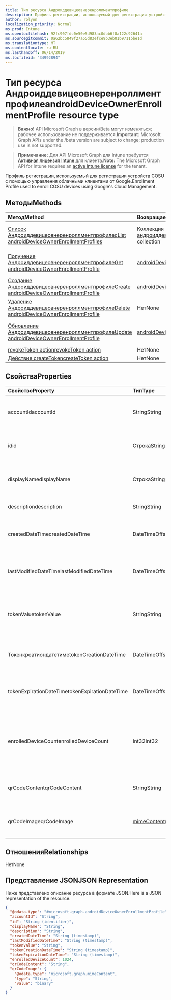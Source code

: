 ```yaml
---
title: Тип ресурса Андроиддевицеовнеренроллментпрофиле
description: Профиль регистрации, используемый для регистрации устройств COSU с помощью управления облачными клиентами от Google.
author: rolyon
localization_priority: Normal
ms.prod: Intune
ms.openlocfilehash: 92fc907fdc0e50e5d983ac0dbb6f8a122c92641a
ms.sourcegitcommit: 0a62bc5849f27a55d83efce9b3eb01b9711bbe1d
ms.translationtype: MT
ms.contentlocale: ru-RU
ms.lasthandoff: 06/14/2019
ms.locfileid: "34992894"
---
```

# <a name="androiddeviceownerenrollmentprofile-resource-type"></a><span data-ttu-id="0c5fa-103">Тип ресурса Андроиддевицеовнеренроллментпрофиле</span><span class="sxs-lookup"><span data-stu-id="0c5fa-103">androidDeviceOwnerEnrollmentProfile resource type</span></span>

> <span data-ttu-id="0c5fa-104">**Важно!** API Microsoft Graph в версии/Beta могут изменяться; рабочее использование не поддерживается.</span><span class="sxs-lookup"><span data-stu-id="0c5fa-104">**Important:** Microsoft Graph APIs under the /beta version are subject to change; production use is not supported.</span></span>

> <span data-ttu-id="0c5fa-105">**Примечание:** Для API Microsoft Graph для Intune требуется [Активная лицензия Intune](https://go.microsoft.com/fwlink/?linkid=839381) для клиента.</span><span class="sxs-lookup"><span data-stu-id="0c5fa-105">**Note:** The Microsoft Graph API for Intune requires an [active Intune license](https://go.microsoft.com/fwlink/?linkid=839381) for the tenant.</span></span>

<span data-ttu-id="0c5fa-106">Профиль регистрации, используемый для регистрации устройств COSU с помощью управления облачными клиентами от Google.</span><span class="sxs-lookup"><span data-stu-id="0c5fa-106">Enrollment Profile used to enroll COSU devices using Google's Cloud Management.</span></span>

## <a name="methods"></a><span data-ttu-id="0c5fa-107">Методы</span><span class="sxs-lookup"><span data-stu-id="0c5fa-107">Methods</span></span>
|<span data-ttu-id="0c5fa-108">Метод</span><span class="sxs-lookup"><span data-stu-id="0c5fa-108">Method</span></span>|<span data-ttu-id="0c5fa-109">Возвращаемый тип</span><span class="sxs-lookup"><span data-stu-id="0c5fa-109">Return Type</span></span>|<span data-ttu-id="0c5fa-110">Описание</span><span class="sxs-lookup"><span data-stu-id="0c5fa-110">Description</span></span>|
|:---|:---|:---|
|[<span data-ttu-id="0c5fa-111">Список Андроиддевицеовнеренроллментпрофилес</span><span class="sxs-lookup"><span data-stu-id="0c5fa-111">List androidDeviceOwnerEnrollmentProfiles</span></span>](../api/intune-androidforwork-androiddeviceownerenrollmentprofile-list.md)|<span data-ttu-id="0c5fa-112">Коллекция [андроиддевицеовнеренроллментпрофиле](../resources/intune-androidforwork-androiddeviceownerenrollmentprofile.md)</span><span class="sxs-lookup"><span data-stu-id="0c5fa-112">[androidDeviceOwnerEnrollmentProfile](../resources/intune-androidforwork-androiddeviceownerenrollmentprofile.md) collection</span></span>|<span data-ttu-id="0c5fa-113">Список свойств и связей объектов [андроиддевицеовнеренроллментпрофиле](../resources/intune-androidforwork-androiddeviceownerenrollmentprofile.md) .</span><span class="sxs-lookup"><span data-stu-id="0c5fa-113">List properties and relationships of the [androidDeviceOwnerEnrollmentProfile](../resources/intune-androidforwork-androiddeviceownerenrollmentprofile.md) objects.</span></span>|
|[<span data-ttu-id="0c5fa-114">Получение Андроиддевицеовнеренроллментпрофиле</span><span class="sxs-lookup"><span data-stu-id="0c5fa-114">Get androidDeviceOwnerEnrollmentProfile</span></span>](../api/intune-androidforwork-androiddeviceownerenrollmentprofile-get.md)|<span data-ttu-id="0c5fa-115">[androidDeviceOwnerEnrollmentProfile](../resources/intune-androidforwork-androiddeviceownerenrollmentprofile.md);</span><span class="sxs-lookup"><span data-stu-id="0c5fa-115">[androidDeviceOwnerEnrollmentProfile](../resources/intune-androidforwork-androiddeviceownerenrollmentprofile.md)</span></span>|<span data-ttu-id="0c5fa-116">Чтение свойств и связей объекта [андроиддевицеовнеренроллментпрофиле](../resources/intune-androidforwork-androiddeviceownerenrollmentprofile.md) .</span><span class="sxs-lookup"><span data-stu-id="0c5fa-116">Read properties and relationships of the [androidDeviceOwnerEnrollmentProfile](../resources/intune-androidforwork-androiddeviceownerenrollmentprofile.md) object.</span></span>|
|[<span data-ttu-id="0c5fa-117">Создание Андроиддевицеовнеренроллментпрофиле</span><span class="sxs-lookup"><span data-stu-id="0c5fa-117">Create androidDeviceOwnerEnrollmentProfile</span></span>](../api/intune-androidforwork-androiddeviceownerenrollmentprofile-create.md)|<span data-ttu-id="0c5fa-118">[androidDeviceOwnerEnrollmentProfile](../resources/intune-androidforwork-androiddeviceownerenrollmentprofile.md);</span><span class="sxs-lookup"><span data-stu-id="0c5fa-118">[androidDeviceOwnerEnrollmentProfile](../resources/intune-androidforwork-androiddeviceownerenrollmentprofile.md)</span></span>|<span data-ttu-id="0c5fa-119">Создание нового объекта [андроиддевицеовнеренроллментпрофиле](../resources/intune-androidforwork-androiddeviceownerenrollmentprofile.md) .</span><span class="sxs-lookup"><span data-stu-id="0c5fa-119">Create a new [androidDeviceOwnerEnrollmentProfile](../resources/intune-androidforwork-androiddeviceownerenrollmentprofile.md) object.</span></span>|
|[<span data-ttu-id="0c5fa-120">Удаление Андроиддевицеовнеренроллментпрофиле</span><span class="sxs-lookup"><span data-stu-id="0c5fa-120">Delete androidDeviceOwnerEnrollmentProfile</span></span>](../api/intune-androidforwork-androiddeviceownerenrollmentprofile-delete.md)|<span data-ttu-id="0c5fa-121">Нет</span><span class="sxs-lookup"><span data-stu-id="0c5fa-121">None</span></span>|<span data-ttu-id="0c5fa-122">Удаляет объект [андроиддевицеовнеренроллментпрофиле](../resources/intune-androidforwork-androiddeviceownerenrollmentprofile.md).</span><span class="sxs-lookup"><span data-stu-id="0c5fa-122">Deletes a [androidDeviceOwnerEnrollmentProfile](../resources/intune-androidforwork-androiddeviceownerenrollmentprofile.md).</span></span>|
|[<span data-ttu-id="0c5fa-123">Обновление Андроиддевицеовнеренроллментпрофиле</span><span class="sxs-lookup"><span data-stu-id="0c5fa-123">Update androidDeviceOwnerEnrollmentProfile</span></span>](../api/intune-androidforwork-androiddeviceownerenrollmentprofile-update.md)|<span data-ttu-id="0c5fa-124">[androidDeviceOwnerEnrollmentProfile](../resources/intune-androidforwork-androiddeviceownerenrollmentprofile.md);</span><span class="sxs-lookup"><span data-stu-id="0c5fa-124">[androidDeviceOwnerEnrollmentProfile](../resources/intune-androidforwork-androiddeviceownerenrollmentprofile.md)</span></span>|<span data-ttu-id="0c5fa-125">Обновление свойств объекта [андроиддевицеовнеренроллментпрофиле](../resources/intune-androidforwork-androiddeviceownerenrollmentprofile.md) .</span><span class="sxs-lookup"><span data-stu-id="0c5fa-125">Update the properties of a [androidDeviceOwnerEnrollmentProfile](../resources/intune-androidforwork-androiddeviceownerenrollmentprofile.md) object.</span></span>|
|[<span data-ttu-id="0c5fa-126">revokeToken action</span><span class="sxs-lookup"><span data-stu-id="0c5fa-126">revokeToken action</span></span>](../api/intune-androidforwork-androiddeviceownerenrollmentprofile-revoketoken.md)|<span data-ttu-id="0c5fa-127">Нет</span><span class="sxs-lookup"><span data-stu-id="0c5fa-127">None</span></span>|<span data-ttu-id="0c5fa-128">Н/Д</span><span class="sxs-lookup"><span data-stu-id="0c5fa-128">Not yet documented</span></span>|
|[<span data-ttu-id="0c5fa-129">Действие createToken</span><span class="sxs-lookup"><span data-stu-id="0c5fa-129">createToken action</span></span>](../api/intune-androidforwork-androiddeviceownerenrollmentprofile-createtoken.md)|<span data-ttu-id="0c5fa-130">Нет</span><span class="sxs-lookup"><span data-stu-id="0c5fa-130">None</span></span>|<span data-ttu-id="0c5fa-131">Н/Д</span><span class="sxs-lookup"><span data-stu-id="0c5fa-131">Not yet documented</span></span>|

## <a name="properties"></a><span data-ttu-id="0c5fa-132">Свойства</span><span class="sxs-lookup"><span data-stu-id="0c5fa-132">Properties</span></span>
|<span data-ttu-id="0c5fa-133">Свойство</span><span class="sxs-lookup"><span data-stu-id="0c5fa-133">Property</span></span>|<span data-ttu-id="0c5fa-134">Тип</span><span class="sxs-lookup"><span data-stu-id="0c5fa-134">Type</span></span>|<span data-ttu-id="0c5fa-135">Описание</span><span class="sxs-lookup"><span data-stu-id="0c5fa-135">Description</span></span>|
|:---|:---|:---|
|<span data-ttu-id="0c5fa-136">accountId</span><span class="sxs-lookup"><span data-stu-id="0c5fa-136">accountId</span></span>|<span data-ttu-id="0c5fa-137">String</span><span class="sxs-lookup"><span data-stu-id="0c5fa-137">String</span></span>|<span data-ttu-id="0c5fa-138">GUID клиента, которому принадлежит профиль регистрации.</span><span class="sxs-lookup"><span data-stu-id="0c5fa-138">Tenant GUID the enrollment profile belongs to.</span></span>|
|<span data-ttu-id="0c5fa-139">id</span><span class="sxs-lookup"><span data-stu-id="0c5fa-139">id</span></span>|<span data-ttu-id="0c5fa-140">Строка</span><span class="sxs-lookup"><span data-stu-id="0c5fa-140">String</span></span>|<span data-ttu-id="0c5fa-141">Уникальный GUID профиля регистрации.</span><span class="sxs-lookup"><span data-stu-id="0c5fa-141">Unique GUID for the enrollment profile.</span></span>|
|<span data-ttu-id="0c5fa-142">displayName</span><span class="sxs-lookup"><span data-stu-id="0c5fa-142">displayName</span></span>|<span data-ttu-id="0c5fa-143">Строка</span><span class="sxs-lookup"><span data-stu-id="0c5fa-143">String</span></span>|<span data-ttu-id="0c5fa-144">Отображаемое имя для профиля регистрации.</span><span class="sxs-lookup"><span data-stu-id="0c5fa-144">Display name for the enrollment profile.</span></span>|
|<span data-ttu-id="0c5fa-145">description</span><span class="sxs-lookup"><span data-stu-id="0c5fa-145">description</span></span>|<span data-ttu-id="0c5fa-146">String</span><span class="sxs-lookup"><span data-stu-id="0c5fa-146">String</span></span>|<span data-ttu-id="0c5fa-147">Описание профиля регистрации.</span><span class="sxs-lookup"><span data-stu-id="0c5fa-147">Description for the enrollment profile.</span></span>|
|<span data-ttu-id="0c5fa-148">createdDateTime</span><span class="sxs-lookup"><span data-stu-id="0c5fa-148">createdDateTime</span></span>|<span data-ttu-id="0c5fa-149">DateTimeOffset</span><span class="sxs-lookup"><span data-stu-id="0c5fa-149">DateTimeOffset</span></span>|<span data-ttu-id="0c5fa-150">Дата и время создания профиля регистрации.</span><span class="sxs-lookup"><span data-stu-id="0c5fa-150">Date time the enrollment profile was created.</span></span>|
|<span data-ttu-id="0c5fa-151">lastModifiedDateTime</span><span class="sxs-lookup"><span data-stu-id="0c5fa-151">lastModifiedDateTime</span></span>|<span data-ttu-id="0c5fa-152">DateTimeOffset</span><span class="sxs-lookup"><span data-stu-id="0c5fa-152">DateTimeOffset</span></span>|<span data-ttu-id="0c5fa-153">Дата и время последнего изменения профиля регистрации.</span><span class="sxs-lookup"><span data-stu-id="0c5fa-153">Date time the enrollment profile was last modified.</span></span>|
|<span data-ttu-id="0c5fa-154">tokenValue</span><span class="sxs-lookup"><span data-stu-id="0c5fa-154">tokenValue</span></span>|<span data-ttu-id="0c5fa-155">String</span><span class="sxs-lookup"><span data-stu-id="0c5fa-155">String</span></span>|<span data-ttu-id="0c5fa-156">Значение последнего созданного маркера для этого профиля регистрации.</span><span class="sxs-lookup"><span data-stu-id="0c5fa-156">Value of the most recently created token for this enrollment profile.</span></span>|
|<span data-ttu-id="0c5fa-157">Токенкреатиондатетиме</span><span class="sxs-lookup"><span data-stu-id="0c5fa-157">tokenCreationDateTime</span></span>|<span data-ttu-id="0c5fa-158">DateTimeOffset</span><span class="sxs-lookup"><span data-stu-id="0c5fa-158">DateTimeOffset</span></span>|<span data-ttu-id="0c5fa-159">Дата и время создания последнего созданного маркера.</span><span class="sxs-lookup"><span data-stu-id="0c5fa-159">Date time the most recently created token was created.</span></span>|
|<span data-ttu-id="0c5fa-160">tokenExpirationDateTime</span><span class="sxs-lookup"><span data-stu-id="0c5fa-160">tokenExpirationDateTime</span></span>|<span data-ttu-id="0c5fa-161">DateTimeOffset</span><span class="sxs-lookup"><span data-stu-id="0c5fa-161">DateTimeOffset</span></span>|<span data-ttu-id="0c5fa-162">Дата и время, когда истекает срок действия последнего созданного маркера.</span><span class="sxs-lookup"><span data-stu-id="0c5fa-162">Date time the most recently created token will expire.</span></span>|
|<span data-ttu-id="0c5fa-163">enrolledDeviceCount</span><span class="sxs-lookup"><span data-stu-id="0c5fa-163">enrolledDeviceCount</span></span>|<span data-ttu-id="0c5fa-164">Int32</span><span class="sxs-lookup"><span data-stu-id="0c5fa-164">Int32</span></span>|<span data-ttu-id="0c5fa-165">Общее количество устройств с Android, зарегистрированных через этот профиль регистрации.</span><span class="sxs-lookup"><span data-stu-id="0c5fa-165">Total number of Android devices that have enrolled using this enrollment profile.</span></span>|
|<span data-ttu-id="0c5fa-166">qrCodeContent</span><span class="sxs-lookup"><span data-stu-id="0c5fa-166">qrCodeContent</span></span>|<span data-ttu-id="0c5fa-167">String</span><span class="sxs-lookup"><span data-stu-id="0c5fa-167">String</span></span>|<span data-ttu-id="0c5fa-168">Строка, используемая для создания QR-кода маркера.</span><span class="sxs-lookup"><span data-stu-id="0c5fa-168">String used to generate a QR code for the token.</span></span>|
|<span data-ttu-id="0c5fa-169">qrCodeImage</span><span class="sxs-lookup"><span data-stu-id="0c5fa-169">qrCodeImage</span></span>|[<span data-ttu-id="0c5fa-170">mimeContent</span><span class="sxs-lookup"><span data-stu-id="0c5fa-170">mimeContent</span></span>](../resources/intune-shared-mimecontent.md)|<span data-ttu-id="0c5fa-171">Строка, используемая для создания QR-кода маркера.</span><span class="sxs-lookup"><span data-stu-id="0c5fa-171">String used to generate a QR code for the token.</span></span>|

## <a name="relationships"></a><span data-ttu-id="0c5fa-172">Отношения</span><span class="sxs-lookup"><span data-stu-id="0c5fa-172">Relationships</span></span>
<span data-ttu-id="0c5fa-173">Нет</span><span class="sxs-lookup"><span data-stu-id="0c5fa-173">None</span></span>

## <a name="json-representation"></a><span data-ttu-id="0c5fa-174">Представление JSON</span><span class="sxs-lookup"><span data-stu-id="0c5fa-174">JSON Representation</span></span>
<span data-ttu-id="0c5fa-175">Ниже представлено описание ресурса в формате JSON.</span><span class="sxs-lookup"><span data-stu-id="0c5fa-175">Here is a JSON representation of the resource.</span></span>
<!-- {
  "blockType": "resource",
  "keyProperty": "id",
  "@odata.type": "microsoft.graph.androidDeviceOwnerEnrollmentProfile"
}
-->
``` json
{
  "@odata.type": "#microsoft.graph.androidDeviceOwnerEnrollmentProfile",
  "accountId": "String",
  "id": "String (identifier)",
  "displayName": "String",
  "description": "String",
  "createdDateTime": "String (timestamp)",
  "lastModifiedDateTime": "String (timestamp)",
  "tokenValue": "String",
  "tokenCreationDateTime": "String (timestamp)",
  "tokenExpirationDateTime": "String (timestamp)",
  "enrolledDeviceCount": 1024,
  "qrCodeContent": "String",
  "qrCodeImage": {
    "@odata.type": "microsoft.graph.mimeContent",
    "type": "String",
    "value": "binary"
  }
}
```





